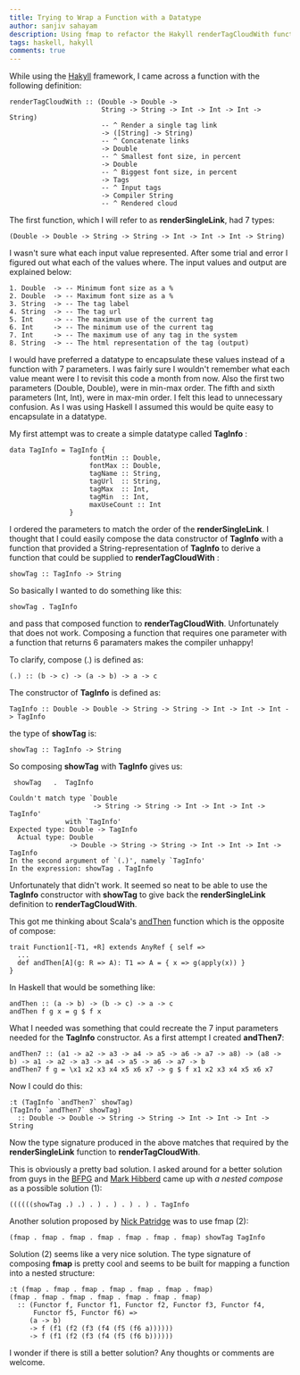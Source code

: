 ```yaml
---
title: Trying to Wrap a Function with a Datatype
author: sanjiv sahayam
description: Using fmap to refactor the Hakyll renderTagCloudWith function.
tags: haskell, hakyll
comments: true
---
```


While using the [Hakyll](http://jaspervdj.be/hakyll) framework, I came across a function with the following definition:

```{.haskell}
renderTagCloudWith :: (Double -> Double ->
                       String -> String -> Int -> Int -> Int -> String)
                       -- ^ Render a single tag link
                       -> ([String] -> String)
                       -- ^ Concatenate links
                       -> Double
                       -- ^ Smallest font size, in percent
                       -> Double
                       -- ^ Biggest font size, in percent
                       -> Tags
                       -- ^ Input tags
                       -> Compiler String
                       -- ^ Rendered cloud
```

The first function, which I will refer to as __renderSingleLink__, had 7 types:

```{.haskell}
(Double -> Double -> String -> String -> Int -> Int -> Int -> String)
```

 I wasn't sure what each input value represented. After some trial and error I figured out what each of the values where. The input values and output are explained below:

``` {.haskell}
1. Double  -> -- Minimum font size as a %
2. Double  -> -- Maximum font size as a %
3. String  -> -- The tag label
4. String  -> -- The tag url
5. Int     -> -- The maximum use of the current tag
6. Int     -> -- The minimum use of the current tag
7. Int     -> -- The maximum use of any tag in the system
8. String  -> -- The html representation of the tag (output)
```
I would have preferred a datatype to encapsulate these values instead of a function with 7 parameters. I was fairly sure I wouldn't remember what each value meant were I to revisit this code a month from now. Also the first two parameters (Double, Double), were in min-max order. The fifth and sixth parameters (Int, Int), were in max-min order. I felt this lead to unnecessary confusion. As I was using Haskell I assumed this would be quite easy to encapsulate in a datatype.


My first attempt was to create a simple datatype called __TagInfo__ :

```{.haskell}
data TagInfo = TagInfo {
                    fontMin :: Double,
                    fontMax :: Double,
                    tagName :: String,
                    tagUrl  :: String,
                    tagMax  :: Int,
                    tagMin  :: Int,
                    maxUseCount :: Int
               }
```

I ordered the parameters to match the order of the __renderSingleLink__. I thought that I could easily compose the data constructor of __TagInfo__ with a function that provided a String-representation of __TagInfo__ to derive a function that could be supplied to __renderTagCloudWith__ :

```{.haskell}
showTag :: TagInfo -> String
```

So basically I wanted to do something like this:

```{.haskell}
showTag . TagInfo
```

and pass that composed function to __renderTagCloudWith__. Unfortunately that does not work. Composing a function that requires one parameter with a function that returns 6 paramaters makes the compiler unhappy!

To clarify, compose (.) is defined as:

```{.haskell}
(.) :: (b -> c) -> (a -> b) -> a -> c
```

The constructor of __TagInfo__ is defined as:


```{.haskell .scrollx}
TagInfo :: Double -> Double -> String -> String -> Int -> Int -> Int -> TagInfo
```

the type of __showTag__ is:

```{.haskell}
showTag :: TagInfo -> String
```

So composing __showTag__ with __TagInfo__ gives us:

```{.haskell}
 showTag   .  TagInfo

Couldn't match type `Double
                     -> String -> String -> Int -> Int -> Int -> TagInfo'
              with `TagInfo'
Expected type: Double -> TagInfo
  Actual type: Double
               -> Double -> String -> String -> Int -> Int -> Int -> TagInfo
In the second argument of `(.)', namely `TagInfo'
In the expression: showTag . TagInfo
```
Unfortunately that didn't work. It seemed so neat to be able to use the __TagInfo__ constructor with __showTag__ to give back the __renderSingleLink__ definition to __renderTagCloudWith__.

This got me thinking about Scala's [andThen](https://github.com/scala/scala/blob/v2.11.1/src/library/scala/Function1.scala) function which is the opposite of compose:

```{.scala}
trait Function1[-T1, +R] extends AnyRef { self =>
  ...
  def andThen[A](g: R => A): T1 => A = { x => g(apply(x)) }
}
```

In Haskell that would be something like:

```{.haskell}
andThen :: (a -> b) -> (b -> c) -> a -> c
andThen f g x = g $ f x
```
What I needed was something that could recreate the 7 input parameters needed for the __TagInfo__ constructor. As a first attempt I created __andThen7__:

```{.haskell .scrollx}
andThen7 :: (a1 -> a2 -> a3 -> a4 -> a5 -> a6 -> a7 -> a8) -> (a8 -> b) -> a1 -> a2 -> a3 -> a4 -> a5 -> a6 -> a7 -> b
andThen7 f g = \x1 x2 x3 x4 x5 x6 x7 -> g $ f x1 x2 x3 x4 x5 x6 x7
```

Now I could do this:

```{.haskell}
:t (TagInfo `andThen7` showTag)
(TagInfo `andThen7` showTag)
  :: Double -> Double -> String -> String -> Int -> Int -> Int -> String
```

Now the type signature produced in the above matches that required by the __renderSingleLink__ function
to __renderTagCloudWith__.

This is obviously a pretty bad solution. I asked around for a better solution from guys in the [BFPG](http://www.meetup.com/Brisbane-Functional-Programming-Group) and [Mark Hibberd](https://twitter.com/markhibberd) came up with _a nested compose_ as a possible solution (1):

```{.haskell}
((((((showTag .) .) . ) . ) . ) . ) . TagInfo
```

Another solution proposed by [Nick Patridge](https://twitter.com/nkpart) was to use fmap (2):

```{.haskell}
(fmap . fmap . fmap . fmap . fmap . fmap . fmap) showTag TagInfo
```

Solution (2) seems like a very nice solution. The type signature of composing __fmap__ is pretty cool and seems to be built for mapping a function into a nested structure:

```{.haskell}
:t (fmap . fmap . fmap . fmap . fmap . fmap . fmap)
(fmap . fmap . fmap . fmap . fmap . fmap . fmap)
  :: (Functor f, Functor f1, Functor f2, Functor f3, Functor f4,
      Functor f5, Functor f6) =>
     (a -> b)
     -> f (f1 (f2 (f3 (f4 (f5 (f6 a))))))
     -> f (f1 (f2 (f3 (f4 (f5 (f6 b))))))
```

I wonder if there is still a better solution? Any thoughts or comments are welcome.





























